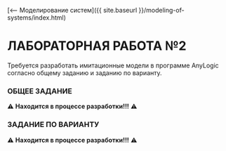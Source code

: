 [⟵ Моделирование систем]({{ site.baseurl }}/modeling-of-systems/index.html)

# **ЛАБОРАТОРНАЯ РАБОТА №2**

Требуется разработать имитационные модели в программе AnyLogic согласно общему заданию и заданию по варианту.

### **ОБЩЕЕ ЗАДАНИЕ**

⚠️ **Находится в процессе разработки!!!** ⚠️

### **ЗАДАНИЕ ПО ВАРИАНТУ**

⚠️ **Находится в процессе разработки!!!** ⚠️
